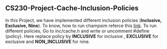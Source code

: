 ## CS230-Project-Cache-Inclusion-Policies

In this Project, we have implemented different inclusion policies (**Inclusive, Exclusive, Nine**).
To know, how to run champsim referce this <a href="https://github.com/casperIITB/ChampSim">link</a>.
To run different policies, Go to inc/cache.h and write or uncomment #define {policy}. Here replace
policy by **INCLUSIVE** for inclusive , **EXCLUSIVE** for exclusive and **NON_INCLUSIVE** for nine.